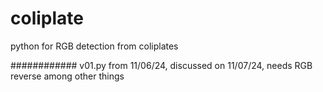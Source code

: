# coliplate
python for RGB detection from coliplates

############
v01.py from 11/06/24, discussed on 11/07/24, needs RGB reverse among other things
